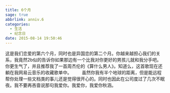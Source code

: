 ```yaml
---
title: 6个月
sage: true
abbrlink: anniv.6
categories:
  - 生活
  - 纪念日
date: 2015-08-14 19:50:46
---
```


这是我们恋爱的第六个月，同时也是异国恋的第二个月。你越来越担心我们的关系，我竟然2b似的告诉你如果那边有一个比我对你更好的男孩儿就和我分手吧。你更生气了，并且推荐我了一首周杰伦的《算什么男人》。知道么，这首歌现在还躺在我网易云音乐的收藏歌单中。 
　　虽然你我有半个地球的距离，但是能远程帮你处理一些文档类的事儿还是觉得很开心的。同时也因此在公司度过了几次不眠夜。我不要再吝啬说那句我爱你。我爱你，我爱你秋涵。

